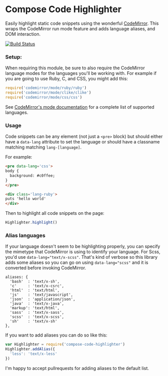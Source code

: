 # Compose Code Highlighter

Easily highlight static code snippets using the wonderful
[CodeMirror](https://codemirror.net/). This wraps the CodeMirror run mode
feature and adds language aliases, and DOM interaction.

[![Build Status](http://img.shields.io/travis/compose-ui/code-highlighter.svg?style=flat-square)](https://travis-ci.org/compose-ui/code-highlighter)

### Setup:

When requiring this module, be sure to also require the CodeMirror
language modes for the languages you'll be working with. For example if
you are going to use Ruby, C, and CSS, you might add this:

```javascript
require('codemirror/mode/ruby/ruby')
require('codemirror/mode/clike/clike')
require('codemirror/mode/css/css')
```

See [CodeMirror's mode documentation](https://codemirror.net/mode/) for a complete list of supported languages.

### Usage

Code snippets can be any element (not just a `<pre>` block) but should either have a
`data-lang` attribute to set the language or should have a classname matching matching `lang-[language]`.

For example:

```html
<pre data-lang='css'>
body {
  background: #c0ffee;
}
</pre>

<div class='lang-ruby'>
puts 'hello world'
</div>
```

Then to highlight all code snippets on the page:

```javascript
Highlighter.highlight()
```

### Alias languages

If your language doesn't seem to be highlighting properly, you can specify
the mimetype that CodeMirror is using to identify your language. For Scss, you'd use `data-lang="text/x-scss"`. That's kind of verbose so this library adds some aliases so you can go on using `data-lang="scss"` and it is converted before invoking CodeMirror.

```
aliases: {
  'bash'  : 'text/x-sh',
  'c'     : 'text/x-csrc',
  'html'  : 'text/html',
  'js'    : 'text/javascript',
  'json'  : 'application/json',
  'java'  : 'text/x-java',
  'markup': 'text/html',
  'sass'  : 'text/x-sass',
  'scss'  : 'text/x-scss',
  'sh'    : 'text/x-sh'
},
```

If you want to add aliases you can do so like this:

```js
var Highlighter = require('compose-code-highlighter')
Highlighter.addAlias({
  'less': 'text/x-less'
})
```

I'm happy to accept pullrequests for adding aliases to the default list.
